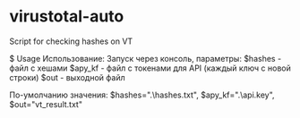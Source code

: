 # virustotal-auto
Script for checking hashes on VT

$ Usage
Использование:
Запуск через консоль, параметры: 
$hashes - файл с хешами
$apy_kf - файл с токенами для API (каждый ключ с новой строки)
$out - выходной файл

По-умолчанию значения: $hashes=".\hashes.txt", $apy_kf=".\api.key", $out="vt_result.txt"
